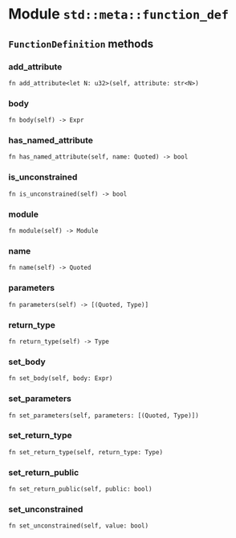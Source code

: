 # Module `std::meta::function_def`

## `FunctionDefinition` methods

### add_attribute

```noir
fn add_attribute<let N: u32>(self, attribute: str<N>)
```

### body

```noir
fn body(self) -> Expr
```

### has_named_attribute

```noir
fn has_named_attribute(self, name: Quoted) -> bool
```

### is_unconstrained

```noir
fn is_unconstrained(self) -> bool
```

### module

```noir
fn module(self) -> Module
```

### name

```noir
fn name(self) -> Quoted
```

### parameters

```noir
fn parameters(self) -> [(Quoted, Type)]
```

### return_type

```noir
fn return_type(self) -> Type
```

### set_body

```noir
fn set_body(self, body: Expr)
```

### set_parameters

```noir
fn set_parameters(self, parameters: [(Quoted, Type)])
```

### set_return_type

```noir
fn set_return_type(self, return_type: Type)
```

### set_return_public

```noir
fn set_return_public(self, public: bool)
```

### set_unconstrained

```noir
fn set_unconstrained(self, value: bool)
```

